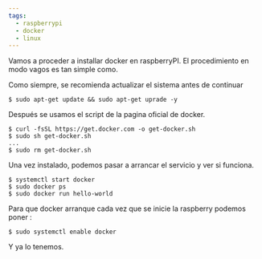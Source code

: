 ```yaml
---
tags:
  - raspberrypi
  - docker
  - linux
---
```


Vamos a proceder a installar docker en raspberryPI. El procedimiento en modo vagos es tan simple como. 

Como siempre, se recomienda actualizar el sistema antes de continuar

```console
$ sudo apt-get update && sudo apt-get uprade -y
```

Después se usamos el script de la pagina oficial de docker.
```console
$ curl -fsSL https://get.docker.com -o get-docker.sh
$ sudo sh get-docker.sh
...
$ sudo rm get-docker.sh

```

Una vez instalado, podemos pasar a arrancar el servicio y ver si funciona.

```console
$ systemctl start docker
$ sudo docker ps 
$ sudo docker run hello-world

```

Para que docker arranque cada vez que se inicie la raspberry podemos poner : 
```console
$ sudo systemctl enable docker
```

Y ya lo tenemos.